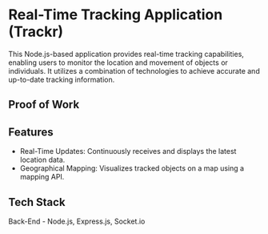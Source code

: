 # Real-Time Tracking Application (Trackr)

This Node.js-based application provides real-time tracking capabilities, enabling users to monitor the location and movement of objects or individuals. It utilizes a combination of technologies to achieve accurate and up-to-date tracking information.

## Proof of Work


## Features

- Real-Time Updates: Continuously receives and displays the latest location data.
- Geographical Mapping: Visualizes tracked objects on a map using a mapping API.

## Tech Stack

Back-End - Node.js, Express.js, Socket.io
